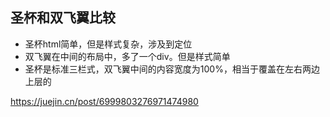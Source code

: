## 圣杯和双飞翼比较
- 圣杯html简单，但是样式复杂，涉及到定位
- 双飞翼在中间的布局中，多了一个div。但是样式简单
- 圣杯是标准三栏式，双飞翼中间的内容宽度为100%，相当于覆盖在左右两边上层的


https://juejin.cn/post/6999803276971474980